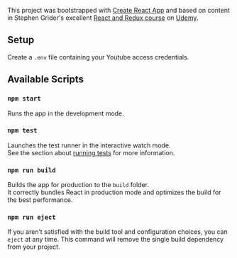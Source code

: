 This project was bootstrapped with [Create React App](https://github.com/facebook/create-react-app) and based on content in Stephen Grider's excellent [React and Redux course](https://www.udemy.com/share/101WcYA0QecllQRno=/) on [Udemy](https://udemy.com).

## Setup

Create a `.env` file containing your Youtube access credentials.

## Available Scripts

### `npm start`

Runs the app in the development mode.

### `npm test`

Launches the test runner in the interactive watch mode.<br>
See the section about [running tests](https://facebook.github.io/create-react-app/docs/running-tests) for more information.

### `npm run build`

Builds the app for production to the `build` folder.<br>
It correctly bundles React in production mode and optimizes the build for the best performance.

### `npm run eject`

If you aren’t satisfied with the build tool and configuration choices, you can `eject` at any time. This command will remove the single build dependency from your project.

